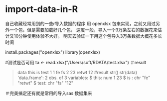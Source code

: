# import-data-in-R
自己收藏经常用到的一些r导入数据的程序
用 openxlsx 包来实现，之前又用过另外一个包，但是需要加载好几个包，
速度一般，导入一个3万条左右的数据花来估计又10分钟使用体验不大好。
明天去验证一下用这个包导入3万条数据大概花多长时间

install.packages("openxlsx")
library(openxlsx)

#测试是否可用
ta <- read.xlsx("/Users/soft/RDATA/test.xlsx")
＃result
> data
  this    is test
1    1    fe   fs
2   23 retwt   12
#result str()
> str(data)
'data.frame':	2 obs. of  3 variables:
 $ this: num  1 23
 $ is  : chr  "fe" "retwt"
 $ test: chr  "fs" "12"
 
＃完美搞定还有就是常用的导入sas 数据集来
